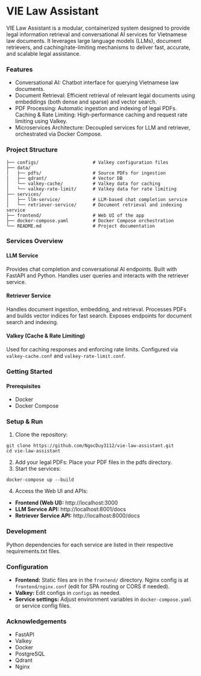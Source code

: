 # VIE Law Assistant
VIE Law Assistant is a modular, containerized system designed to provide legal information retrieval and conversational AI services for Vietnamese law documents. It leverages large language models (LLMs), document retrievers, and caching/rate-limiting mechanisms to deliver fast, accurate, and scalable legal assistance.

### Features
- Conversational AI: Chatbot interface for querying Vietnamese law documents.
- Document Retrieval: Efficient retrieval of relevant legal documents using embeddings (both dense and sparse) and vector search.
- PDF Processing: Automatic ingestion and indexing of legal PDFs.
Caching & Rate Limiting: High-performance caching and request rate limiting using Valkey.
- Microservices Architecture: Decoupled services for LLM and retriever, orchestrated via Docker Compose.

### Project Structure
```
├── configs/                    # Valkey configuration files
├── data/
│   ├── pdfs/                   # Source PDFs for ingestion
|   ├── qdrant/                 # Vector DB
│   └── valkey-cache/           # Valkey data for caching
│   └── valkey-rate-limit/      # Valkey data for rate limiting
├── services/
│   ├── llm-service/            # LLM-based chat completion service
│   └── retriever-service/      # Document retrieval and indexing service
├── frontend/                   # Web UI of the app
├── docker-compose.yaml         # Docker Compose orchestration
└── README.md                   # Project documentation
```

### Services Overview
#### LLM Service
Provides chat completion and conversational AI endpoints.
Built with FastAPI and Python.
Handles user queries and interacts with the retriever service.
#### Retriever Service
Handles document ingestion, embedding, and retrieval.
Processes PDFs and builds vector indices for fast search.
Exposes endpoints for document search and indexing.
#### Valkey (Cache & Rate Limiting)
Used for caching responses and enforcing rate limits.
Configured via ``valkey-cache.conf`` and ``valkey-rate-limit.conf``.


### Getting Started
#### Prerequisites
- Docker
- Docker Compose


### Setup & Run
1. Clone the repository:
```
git clone https://github.com/NgocDuy3112/vie-law-assistant.git
cd vie-law-assistant
```
2. Add your legal PDFs: Place your PDF files in the pdfs directory.
3. Start the services:
```
docker-compose up --build
```

4. Access the Web UI and APIs:
- **Frontend (Web UI):** http://localhost:3000
- **LLM Service API:** http://localhost:8001/docs
- **Retriever Service API:** http://localhost:8000/docs


### Development
Python dependencies for each service are listed in their respective requirements.txt files.



### Configuration
- **Frontend:** Static files are in the `frontend/` directory. Nginx config is at `frontend/nginx.conf` (edit for SPA routing or CORS if needed).
- **Valkey:** Edit configs in `configs` as needed.
- **Service settings:** Adjust environment variables in `docker-compose.yaml` or service config files.


### Acknowledgements
- FastAPI
- Valkey
- Docker
- PostgreSQL
- Qdrant
- Nginx